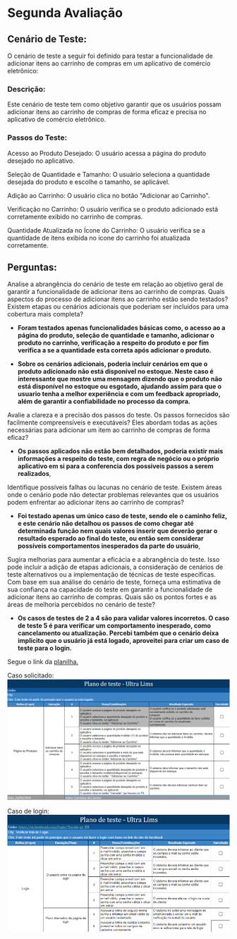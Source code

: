 # Segunda Avaliação

## Cenário de Teste:

O cenário de teste a seguir foi definido para testar a funcionalidade de adicionar itens ao carrinho de compras em um aplicativo de comércio eletrônico:

### Descrição:

Este cenário de teste tem como objetivo garantir que os usuários possam adicionar itens ao carrinho de compras de forma eficaz e precisa no aplicativo de comércio eletrônico.

### Passos do Teste:

Acesso ao Produto Desejado:
O usuário acessa a página do produto desejado no aplicativo.

Seleção de Quantidade e Tamanho:
O usuário seleciona a quantidade desejada do produto e escolhe o tamanho, se aplicável.

Adição ao Carrinho:
O usuário clica no botão "Adicionar ao Carrinho".

Verificação no Carrinho:
O usuário verifica se o produto adicionado está corretamente exibido no carrinho de compras.

Quantidade Atualizada no Ícone do Carrinho:
O usuário verifica se a quantidade de itens exibida no ícone do carrinho foi atualizada corretamente.

## Perguntas:

Analise a abrangência do cenário de teste em relação ao objetivo geral de garantir a funcionalidade de adicionar itens ao carrinho de compras. Quais aspectos do processo de adicionar itens ao carrinho estão sendo testados? Existem etapas ou cenários adicionais que poderiam ser incluídos para uma cobertura mais completa?

- **Foram testados apenas funcionalidades básicas como, o acesso ao a página do produto, seleção de quantidade e tamanho, adicionar o produto no carrinho, verificação a respeito do produto e por fim verifica a se a quantidade esta correta após adicionar o produto.**

- **Sobre os cenários adicionais, poderia incluir cenários em que o produto adicionado não está disponível no estoque. Neste caso é interessante que mostre uma mensagem dizendo que o produto não está disponível no estoque ou esgotado, ajudando assim para que o usuario tenha a melhor experiência e com um feedback apropriado, além de garantir a confiabilidade no processo da compra.**

Avalie a clareza e a precisão dos passos do teste. Os passos fornecidos são facilmente compreensíveis e executáveis? Eles abordam todas as ações necessárias para adicionar um item ao carrinho de compras de forma eficaz?

- **Os passos aplicados não estão bem detalhados, poderia existir mais informações a respeito do teste, com regra de negócio ou o próprio aplicativo em si para a conferencia dos possiveis passos a serem realizados**,

Identifique possíveis falhas ou lacunas no cenário de teste. Existem áreas onde o cenário pode não detectar problemas relevantes que os usuários podem enfrentar ao adicionar itens ao carrinho de compras?

- **Foi testado apenas um único caso de teste, sendo ele o caminho feliz, e este cenário não detalhou os passos de como chegar até determinada função nem quais valores inserir que deverão gerar o resultado esperado ao final do teste, ou então sem considerar possíveis comportamentos inesperados da parte do usuário**,

Sugira melhorias para aumentar a eficácia e a abrangência do teste. Isso pode incluir a adição de etapas adicionais, a consideração de cenários de teste alternativos ou a implementação de técnicas de teste específicas.
Com base em sua análise do cenário de teste, forneça uma estimativa de sua confiança na capacidade do teste em garantir a funcionalidade de adicionar itens ao carrinho de compras. Quais são os pontos fortes e as áreas de melhoria percebidos no cenário de teste?

- **Os casos de testes de 2 a 4 são para validar valores incorretos. O caso de teste 5 é para verificar um comportamento inesperado, como cancelamento ou atualização. Percebi também que o cenário deixa implicito que o usuário já está logado, aproveitei para criar um caso de teste para o login.**

Segue o link da [planilha.](https://docs.google.com/spreadsheets/d/1aMNtg3jd-b5D9xesbaDQ7PLenlBQtWmJriN45NWGPaY/edit?usp=sharing)

Caso solicitado:
![alt text](image.png)

Caso de login:
![alt text](image-1.png)
